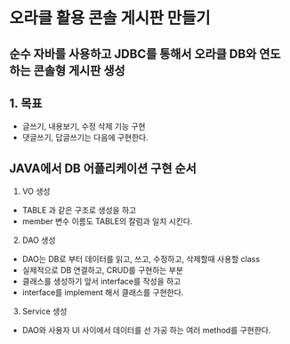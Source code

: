 # 오라클 활용 콘솔 게시판 만들기

## 순수 자바를 사용하고 JDBC를 통해서 오라클 DB와 연도하는 콘솔형 게시판 생성

## 1. 목표
* 글쓰기, 내용보기, 수정 삭제 기능 구현
* 댓글쓰기, 답글쓰기는 다음에 구현한다.


## JAVA에서 DB 어플리케이션 구현 순서
1. VO 생성
- TABLE 과 같은 구조로 생성을 하고
- member 변수 이름도 TABLE의 칼럼과 일치 시킨다.

2. DAO 생성
- DAO는 DB로 부터 데이터를 읽고, 쓰고, 수정하고, 삭제할때 사용할 class
- 실제적으로 DB 연결하고, CRUD를 구현하는 부분
- 클래스를 생성하기 앞서 interface를 작성을 하고
- interface를 implement 해서 클래스를 구현한다.

3. Service 생성
- DAO와 사용자 UI 사이에서 데이터를 선 가공 하는 여러 method를 구현한다.
